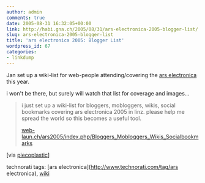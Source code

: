 ```yaml
---
author: admin
comments: true
date: 2005-08-31 16:32:05+00:00
link: http://habi.gna.ch/2005/08/31/ars-electronica-2005-blogger-list/
slug: ars-electronica-2005-blogger-list
title: 'ars electronica 2005: Blogger List'
wordpress_id: 67
categories:
- linkdump
---
```



Jan set up a wiki-list for web-people attending/covering the [ars electronica](http://www.aec.at/en/index.asp) this year.
  
i won't be there, but surely will watch that list for coverage and images...


<blockquote>
i just set up a wiki-list for bloggers, mobloggers, wikis, social bookmarks covering ars electronica 2005 in linz. please help me spread the world so this becomes a useful tool.
  
[web-laun.ch/ars2005/index.php/Bloggers_Mobloggers_Wikis_Socialbookmarks](http://www.web-laun.ch/ars2005/index.php/Bloggers_Mobloggers_Wikis_Socialbookmarks)
</blockquote>


[via [piecoplastic](https://pieceoplastic.com/index.php/2001/ars-electronica-2005-blogger-list/)]





technorati tags: [ars electronica](http://www.technorati.com/tag/ars electronica), [wiki](http://www.technorati.com/tag/wiki)
